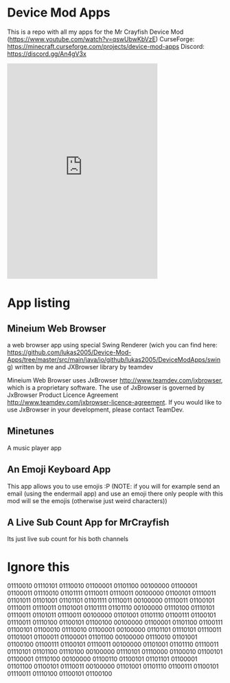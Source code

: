 # Device Mod Apps
This is a repo with all my apps for the Mr Crayfish Device Mod (https://www.youtube.com/watch?v=qswUbwKbVzE)
CurseForge: https://minecraft.curseforge.com/projects/device-mod-apps
Discord: https://discord.gg/An4gV3x
<iframe src="https://discordapp.com/widget?id=372717487042723840&theme=dark" width="350" height="500" allowtransparency="true" frameborder="0"></iframe>

# App listing
## Mineium Web Browser
a web browser app using special Swing Renderer (wich you can find here: https://github.com/lukas2005/Device-Mod-Apps/tree/master/src/main/java/io/github/lukas2005/DeviceModApps/swing) written by me and JXBrowser library by teamdev

Mineium Web Browser uses JxBrowser http://www.teamdev.com/jxbrowser, which is a proprietary software. The use of JxBrowser is governed by JxBrowser Product Licence Agreement http://www.teamdev.com/jxbrowser-licence-agreement. If you would like to use JxBrowser in your development, please contact TeamDev.

## Minetunes
A music player app

## An Emoji Keyboard App
This app allows you to use emojis :P (NOTE: if you will for example send an email (using the endermail app) and use an emoji there only people with this mod will se the emojis (otherwise just weird characters))

## A Live Sub Count App for MrCrayfish
Its just live sub count for his both channels

# Ignore this
01110010 01110101 01110010 01100001 01101100 00100000 01100001 01100011 01110010 01101111 01110011 01110011 00100000 01100101 01110011 01101011 01101001 01101101 01101111 01110011 00100000 01110011 01100101 01110011 01110011 01101001 01101111 01101110 00100000 01110100 01110101 01110011 01101011 01110011 00100000 01101001 01101110 01100111 01100101 01110011 01110100 01100101 01100100 00100000 01100001 01101100 01100111 01100101 01100010 01110010 01100001 00100000 01101101 01110101 01110011 01101001 01100011 01100001 01101100 00100000 01110010 01101001 01100100 01100111 01100101 01110011 00100000 01101001 01101110 01110011 01110101 01101100 01110100 00100000 01110101 01110000 01100010 01100101 01100001 01110100 00100000 01100110 01100101 01101101 01100001 01101100 01100101 01110011 00100000 01101001 01101110 01100111 01100101 01110011 01110100 01100101 01100100
